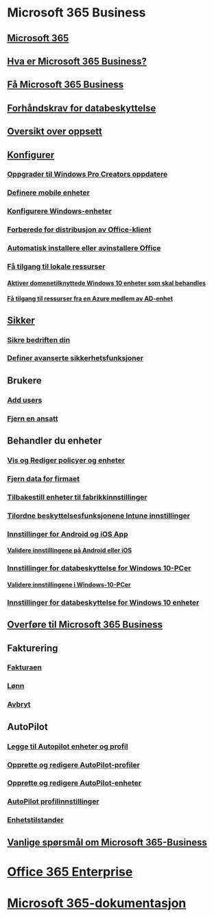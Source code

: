 # Microsoft 365 Business
## [Microsoft 365](index.md)
## [Hva er Microsoft 365 Business?](microsoft-365-business-overview.md)
## [Få Microsoft 365 Business](sign-up.md)
## [Forhåndskrav for databeskyttelse](pre-requisites-for-data-protection.md)
## [Oversikt over oppsett](set-up-overview.md)
## [Konfigurer](set-up.md)
### [Oppgrader til Windows Pro Creators oppdatere](upgrade-to-windows-pro-creators-update.md)
### [Definere mobile enheter](set-up-mobile-devices.md)
### [Konfigurere Windows-enheter](set-up-windows-devices.md)
### [Forberede for distribusjon av Office-klient](prepare-for-office-client-deployment.md)
### [Automatisk installere eller avinstallere Office](auto-install-or-uninstall-office.md)
### [Få tilgang til lokale ressurser]()
#### [Aktiver domenetilknyttede Windows 10 enheter som skal behandles](manage-windows-devices.md)
#### [Få tilgang til ressurser fra en Azure medlem av AD-enhet](access-resources.md)
## [Sikker](security-features.md)
### [Sikre bedriften din](/Office365/Admin/security-and-compliance/secure-your-business-data?toc=/microsoft-365/business/toc.json&bc=/microsoft-365/business/breadcrumb/toc.json)
### [Definer avanserte sikkerhetsfunksjoner](set-up-advanced-security.md)
## Brukere
### [Add users](add-users-m365b.md)
### [Fjern en ansatt](/Office365/Admin/add-users/remove-former-employee?toc=/microsoft-365/business/toc.json&bc=/microsoft-365/business/breadcrumb/toc.json)
## Behandler du enheter
### [Vis og Rediger policyer og enheter](view-policies-and-devices.md)
### [Fjern data for firmaet](remove-company-data.md)
### [Tilbakestill enheter til fabrikkinnstillinger](reset-devices-to-factory-settings.md)
### [Tilordne beskyttelsesfunksjonene Intune innstillinger](map-protection-features-to-intune-settings.md)
### [Innstillinger for Android og iOS App](app-protection-settings-for-android-and-ios.md)
#### [Validere innstillingene på Android eller iOS](validate-settings-on-android-or-ios.md)
### [Innstillinger for databeskyttelse for Windows 10-PCer](protection-settings-for-windows-10-pcs.md)
#### [Validere innstillingene i Windows-10-PCer](validate-settings-on-windows-10-pcs.md)
### [Innstillinger for databeskyttelse for Windows 10 enheter](protection-settings-for-windows-10-devices.md)
## [Overføre til Microsoft 365 Business](migrate-to-microsoft-365-business.md)
## Fakturering
### [Fakturaen](/Office365/Admin/subscriptions-and-billing/view-your-bill-or-invoice?toc=/microsoft-365/business/toc.json&bc=/microsoft-365/business/breadcrumb/toc.json)
### [Lønn](/Office365/Admin/subscriptions-and-billing/pay-for-your-subscription?toc=/microsoft-365/business/toc.json&bc=/microsoft-365/business/breadcrumb/toc.json)
### [Avbryt](/Office365/Admin/subscriptions-and-billing/cancel-your-subscription?toc=/microsoft-365/business/toc.json&bc=/microsoft-365/business/breadcrumb/toc.json)
## AutoPilot
### [Legge til Autopilot enheter og profil](add-autopilot-devices-and-profile.md)
### [Opprette og redigere AutoPilot-profiler](create-and-edit-autopilot-profiles.md)
### [Opprette og redigere AutoPilot-enheter](create-and-edit-autopilot-devices.md)
### [AutoPilot profilinnstillinger](autopilot-profile-settings.md)
### [Enhetstilstander](device-states.md)
## [Vanlige spørsmål om Microsoft 365-Business](support/microsoft-365-business-faqs.md)
# [Office 365 Enterprise](https://docs.microsoft.com/office365/enterprise)
# [Microsoft 365-dokumentasjon](https://docs.microsoft.com/microsoft-365)